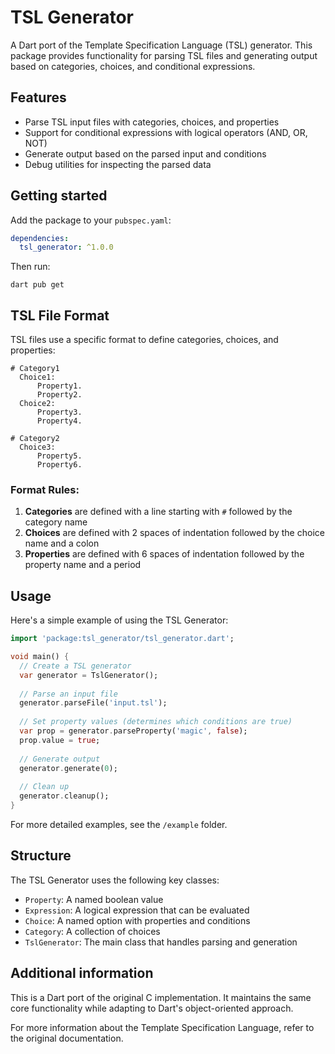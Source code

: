 # TSL Generator

A Dart port of the Template Specification Language (TSL) generator. This package provides functionality for parsing TSL files and generating output based on categories, choices, and conditional expressions.

## Features

- Parse TSL input files with categories, choices, and properties
- Support for conditional expressions with logical operators (AND, OR, NOT)
- Generate output based on the parsed input and conditions
- Debug utilities for inspecting the parsed data

## Getting started

Add the package to your `pubspec.yaml`:

```yaml
dependencies:
  tsl_generator: ^1.0.0
```

Then run:

```
dart pub get
```

## TSL File Format

TSL files use a specific format to define categories, choices, and properties:

```
# Category1
  Choice1:
      Property1.
      Property2.
  Choice2:
      Property3.
      Property4.

# Category2
  Choice3:
      Property5.
      Property6.
```

### Format Rules:

1. **Categories** are defined with a line starting with `#` followed by the category name
2. **Choices** are defined with 2 spaces of indentation followed by the choice name and a colon
3. **Properties** are defined with 6 spaces of indentation followed by the property name and a period

## Usage

Here's a simple example of using the TSL Generator:

```dart
import 'package:tsl_generator/tsl_generator.dart';

void main() {
  // Create a TSL generator
  var generator = TslGenerator();
  
  // Parse an input file
  generator.parseFile('input.tsl');
  
  // Set property values (determines which conditions are true)
  var prop = generator.parseProperty('magic', false);
  prop.value = true;
  
  // Generate output
  generator.generate(0);
  
  // Clean up
  generator.cleanup();
}
```

For more detailed examples, see the `/example` folder.

## Structure

The TSL Generator uses the following key classes:

- `Property`: A named boolean value
- `Expression`: A logical expression that can be evaluated
- `Choice`: A named option with properties and conditions
- `Category`: A collection of choices
- `TslGenerator`: The main class that handles parsing and generation

## Additional information

This is a Dart port of the original C implementation. It maintains the same core functionality while adapting to Dart's object-oriented approach.

For more information about the Template Specification Language, refer to the original documentation.

